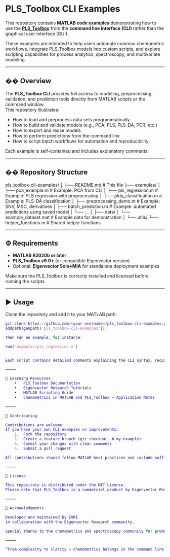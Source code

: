 # PLS_Toolbox CLI Examples

This repository contains **MATLAB code examples** demonstrating how to use the [**PLS_Toolbox**](https://eigenvector.com/software/pls-toolbox/) from the **command line interface (CLI)** rather than the graphical user interface (GUI).

These examples are intended to help users automate common chemometric workflows, integrate PLS_Toolbox models into custom scripts, and explore scripting capabilities for process analytics, spectroscopy, and multivariate modeling.

---

## �� Overview

The **PLS_Toolbox CLI** provides full access to modeling, preprocessing, validation, and prediction tools directly from MATLAB scripts or the command window.  
This repository illustrates:
- How to load and preprocess data sets programmatically  
- How to build and validate models (e.g., PCA, PLS, PLS-DA, PCR, etc.)  
- How to export and reuse models  
- How to perform predictions from the command line  
- How to script batch workflows for automation and reproducibility  

Each example is self-contained and includes explanatory comments.

---

## �� Repository Structure

pls_toolbox-cli-examples/
│
├── README.md               # This file
├── examples/
│   ├── pca_example.m           # Example: PCA from CLI
│   ├── pls_regression.m        # Example: PLS regression with preprocessing
│   ├── plda_classification.m   # Example: PLS-DA classification
│   ├── preprocessing_demo.m    # Example: SNV, MSC, derivatives
│   ├── batch_prediction.m      # Example: automated predictions using saved model
│   └── …
│
├── data/
│   └── example_dataset.mat     # Example data for demonstration
│
└── utils/
└── helper_functions.m      # Shared helper functions

---

## ⚙️ Requirements

- **MATLAB R2020b or later**
- **PLS_Toolbox v9.0+** (or compatible Eigenvector version)
- Optional: **Eigenvector Solo+MIA** for standalone deployment examples

Make sure the PLS_Toolbox is correctly installed and licensed before running the scripts.

---

## ▶️ Usage

Clone the repository and add it to your MATLAB path:

```matlab
git clone https://github.com/<your-username>/pls_toolbox-cli-examples.git
addpath(genpath('pls_toolbox-cli-examples'));

Then run an example, for instance:

run('examples/pls_regression.m')


Each script contains detailed comments explaining the CLI syntax, required inputs, and key parameters.

⸻

🧠 Learning Resources
	•	PLS_Toolbox Documentation
	•	Eigenvector Research Tutorials
	•	MATLAB Scripting Guide
	•	Chemometrics in MATLAB and PLS_Toolbox — Application Notes

⸻

🤝 Contributing

Contributions are welcome!
If you have your own CLI examples or improvements:
	1.	Fork the repository
	2.	Create a feature branch (git checkout -b my-example)
	3.	Commit your changes with clear comments
	4.	Submit a pull request

All contributions should follow MATLAB best practices and include sufficient comments for reproducibility.

⸻

📄 License

This repository is distributed under the MIT License.
Please note that PLS_Toolbox is a commercial product by Eigenvector Research, Inc., and its use requires a valid license.

⸻

🧩 Acknowledgments

Developed and maintained by EVRI
in collaboration with the Eigenvector Research community.

Special thanks to the chemometrics and spectroscopy community for promoting reproducible, script-based analytical workflows.

⸻

“From complexity to clarity — chemometrics belongs in the command line.”

